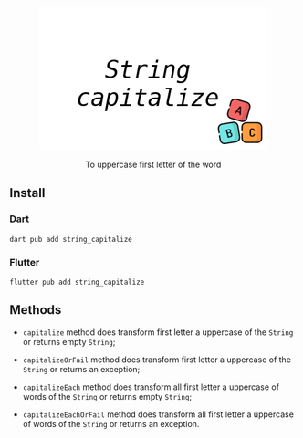 <p align="center">
    <img src="./doc/assets/banner.png" />
</p>

<p align="center">
    To uppercase first letter of the word
</p>


## Install

### Dart
```shell
dart pub add string_capitalize
```
### Flutter
```shell
flutter pub add string_capitalize
```

## Methods

- `capitalize` method does transform first letter a uppercase of the `String` or returns empty `String`;

- `capitalizeOrFail` method does transform first letter a uppercase of the `String` or returns an exception;

- `capitalizeEach` method does transform all first letter a uppercase of words of the `String` or returns empty `String`;

- `capitalizeEachOrFail` method does transform all first letter a uppercase of words of the `String` or returns an exception.